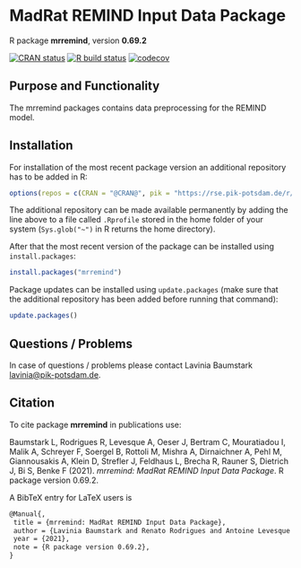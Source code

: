 # MadRat REMIND Input Data Package

R package **mrremind**, version **0.69.2**

[![CRAN status](https://www.r-pkg.org/badges/version/mrremind)](https://cran.r-project.org/package=mrremind)   [![R build status](https://github.com/pik-piam/mrremind/workflows/check/badge.svg)](https://github.com/pik-piam/mrremind/actions) [![codecov](https://codecov.io/gh/pik-piam/mrremind/branch/master/graph/badge.svg)](https://codecov.io/gh/pik-piam/mrremind)

## Purpose and Functionality

The mrremind packages contains data preprocessing for the REMIND model.


## Installation

For installation of the most recent package version an additional repository has to be added in R:

```r
options(repos = c(CRAN = "@CRAN@", pik = "https://rse.pik-potsdam.de/r/packages"))
```
The additional repository can be made available permanently by adding the line above to a file called `.Rprofile` stored in the home folder of your system (`Sys.glob("~")` in R returns the home directory).

After that the most recent version of the package can be installed using `install.packages`:

```r 
install.packages("mrremind")
```

Package updates can be installed using `update.packages` (make sure that the additional repository has been added before running that command):

```r 
update.packages()
```

## Questions / Problems

In case of questions / problems please contact Lavinia Baumstark <lavinia@pik-potsdam.de>.

## Citation

To cite package **mrremind** in publications use:

Baumstark L, Rodrigues R, Levesque A, Oeser J, Bertram C, Mouratiadou I, Malik A, Schreyer F, Soergel B, Rottoli M, Mishra A, Dirnaichner A, Pehl M, Giannousakis A, Klein D, Strefler J, Feldhaus L, Brecha R, Rauner S, Dietrich J, Bi S, Benke F (2021). _mrremind: MadRat REMIND Input Data Package_. R package version 0.69.2.

A BibTeX entry for LaTeX users is

 ```latex
@Manual{,
  title = {mrremind: MadRat REMIND Input Data Package},
  author = {Lavinia Baumstark and Renato Rodrigues and Antoine Levesque and Julian Oeser and Christoph Bertram and Ioanna Mouratiadou and Aman Malik and Felix Schreyer and Bjoern Soergel and Marianna Rottoli and Abhijeet Mishra and Alois Dirnaichner and Michaja Pehl and Anastasis Giannousakis and David Klein and Jessica Strefler and Lukas Feldhaus and Regina Brecha and Sebastian Rauner and Jan Philipp Dietrich and Stephen Bi and Falk Benke},
  year = {2021},
  note = {R package version 0.69.2},
}
```

